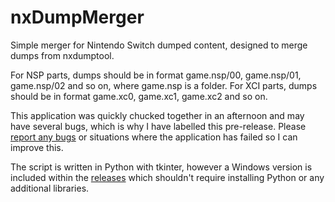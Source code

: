 # nxDumpMerger
Simple merger for Nintendo Switch dumped content, designed to merge dumps from nxdumptool.

For NSP parts, dumps should be in format game.nsp/00, game.nsp/01, game.nsp/02 and so on, where game.nsp is a folder.
For XCI parts, dumps should be in format game.xc0, game.xc1, game.xc2 and so on.

This application was quickly chucked together in an afternoon and may have several bugs, which is why I have labelled this pre-release. Please [report any bugs](https://github.com/emiyl/nxDumpMerger/issues) or situations where the application has failed so I can improve this.

The script is written in Python with tkinter, however a Windows version is included within the [releases](https://github.com/emiyl/nxDumpMerger/releases) which shouldn't require installing Python or any additional libraries.
